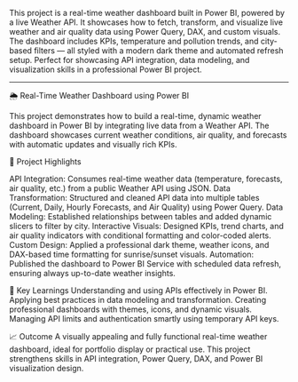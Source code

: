 This project is a real-time weather dashboard built in Power BI, powered by a live Weather API. It showcases how to fetch, transform, and visualize live weather and air quality data using Power Query, DAX, and custom visuals. The dashboard includes KPIs, temperature and pollution trends, and city-based filters — all styled with a modern dark theme and automated refresh setup. Perfect for showcasing API integration, data modeling, and visualization skills in a professional Power BI project.

-----------------------------------------------------------------------------------------------------------------------------------------------------------------------------------------------------------------

🌦️ Real-Time Weather Dashboard using Power BI

This project demonstrates how to build a real-time, dynamic weather dashboard in Power BI by integrating live data from a Weather API. The dashboard showcases current weather conditions, air quality, and forecasts with automatic updates and visually rich KPIs.

🚀 Project Highlights

API Integration: Consumes real-time weather data (temperature, forecasts, air quality, etc.) from a public Weather API using JSON.
Data Transformation: Structured and cleaned API data into multiple tables (Current, Daily, Hourly Forecasts, and Air Quality) using Power Query.
Data Modeling: Established relationships between tables and added dynamic slicers to filter by city.
Interactive Visuals: Designed KPIs, trend charts, and air quality indicators with conditional formatting and color-coded alerts.
Custom Design: Applied a professional dark theme, weather icons, and DAX-based time formatting for sunrise/sunset visuals.
Automation: Published the dashboard to Power BI Service with scheduled data refresh, ensuring always up-to-date weather insights.

🧠 Key Learnings
Understanding and using APIs effectively in Power BI.
Applying best practices in data modeling and transformation.
Creating professional dashboards with themes, icons, and dynamic visuals.
Managing API limits and authentication smartly using temporary API keys.

📈 Outcome
A visually appealing and fully functional real-time weather dashboard, ideal for portfolio display or practical use. This project strengthens skills in API integration, Power Query, DAX, and Power BI visualization design.
